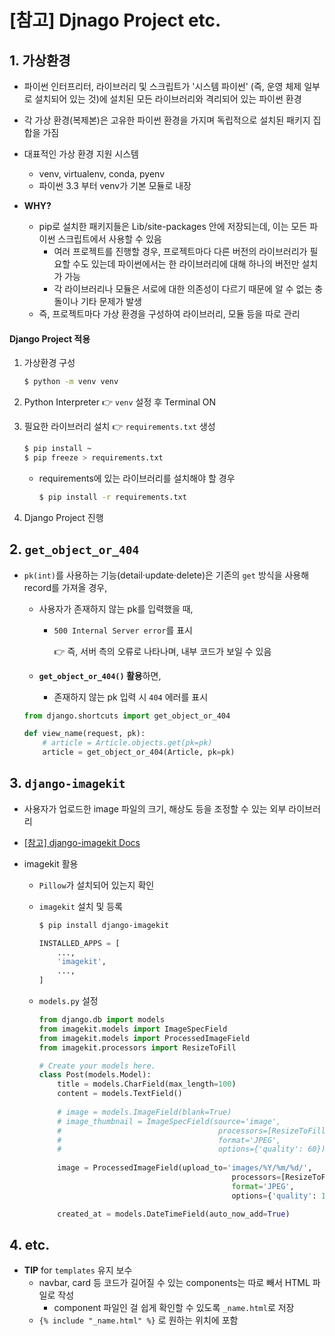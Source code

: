 # [참고] Djnago Project etc.

 

## 1. 가상환경

- 파이썬 인터프리터, 라이브러리 및 스크립트가 '시스템 파이썬' (즉, 운영 체제 일부로 설치되어 있는 것)에 설치된 모든 라이브러리와 격리되어 있는 파이썬 환경
- 각 가상 환경(복제본)은 고유한 파이썬 환경을 가지며 독립적으로 설치된 패키지 집합을 가짐
- 대표적인 가상 환경 지원 시스템
  - venv, virtualenv, conda, pyenv
  - 파이썬 3.3 부터 venv가 기본 모듈로 내장

- **WHY?**
  - pip로 설치한 패키지들은 Lib/site-packages 안에 저장되는데, 이는 모든 파이썬 스크립트에서 사용할 수 있음
    - 여러 프로젝트를 진행할 경우, 프로젝트마다 다른 버전의 라이브러리가 필요할 수도 있는데 파이썬에서는 한 라이브러리에 대해 하나의 버전만 설치가 가능
    - 각 라이브러리나 모듈은 서로에 대한 의존성이 다르기 때문에 알 수 없는 충돌이나 기타 문제가 발생
  - 즉, 프로젝트마다 가상 환경을 구성하여 라이브러리, 모듈 등을 따로 관리



#### Django Project 적용

1. 가상환경 구성

   ```bash
   $ python -m venv venv
   ```

2. Python Interpreter 👉 `venv` 설정 후  Terminal ON

3. 필요한 라이브러리 설치 👉 `requirements.txt` 생성

   ```bash
   $ pip install ~
   $ pip freeze > requirements.txt
   ```

   - requirements에 있는 라이브러리를 설치해야 할 경우

     ```bash
     $ pip install -r requirements.txt
     ```

4. Django Project 진행



## 2. `get_object_or_404`

- `pk(int)`를 사용하는 기능(detail·update·delete)은 기존의 `get` 방식을 사용해 record를 가져올 경우,

  - 사용자가 존재하지 않는 pk를 입력했을 때,

    - `500 Internal Server error`를 표시

      👉 즉, 서버 측의 오류로 나타나며, 내부 코드가 보일 수 있음

  - **`get_object_or_404()` 활용**하면, 

    - 존재하지 않는 pk 입력 시 `404` 에러를 표시

  ```python
  from django.shortcuts import get_object_or_404
  
  def view_name(request, pk):
      # article = Article.objects.get(pk=pk)
      article = get_object_or_404(Article, pk=pk)
  ```

  

## 3. `django-imagekit`

- 사용자가 업로드한 image 파일의 크기, 해상도 등을 조정할 수 있는 외부 라이브러리

- [[참고] django-imagekit Docs](https://pypi.org/project/django-imagekit/)

- imagekit 활용

  - `Pillow`가 설치되어 있는지 확인

  - `imagekit` 설치 및 등록

    ```bash
    $ pip install django-imagekit
    ```

    ```python
    INSTALLED_APPS = [
        ...,
        'imagekit',
        ...,
    ]
    ```

  - `models.py` 설정

    ```python
    from django.db import models
    from imagekit.models import ImageSpecField
    from imagekit.models import ProcessedImageField
    from imagekit.processors import ResizeToFill
    
    # Create your models here.
    class Post(models.Model):
        title = models.CharField(max_length=100)
        content = models.TextField()
        
        # image = models.ImageField(blank=True)
        # image_thumbnail = ImageSpecField(source='image',
        #                                   processors=[ResizeToFill(200, 200)],
        #                                   format='JPEG',
        #                                   options={'quality': 60})
        
        image = ProcessedImageField(upload_to='images/%Y/%m/%d/',
                                               processors=[ResizeToFill(500, 500)],
                                               format='JPEG',
                                               options={'quality': 100})
    
        created_at = models.DateTimeField(auto_now_add=True)
    ```

    

## 4. etc.

- **TIP** for `templates` 유지 보수
  - navbar, card 등 코드가 길어질 수 있는 components는 따로 빼서 HTML 파일로 작성
    - component 파일인 걸 쉽게 확인할 수 있도록 `_name.html`로 저장
  - `{% include "_name.html" %}` 로 원하는 위치에 포함